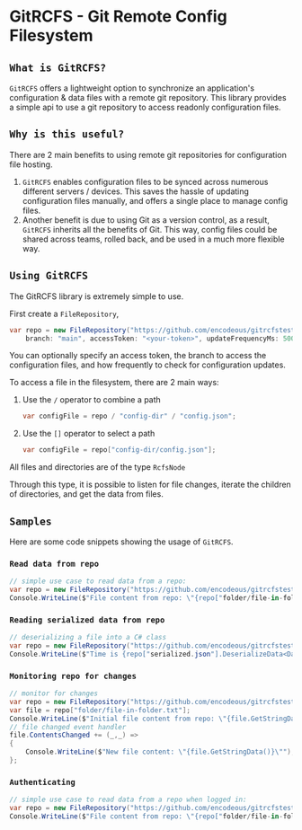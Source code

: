 # GitRCFS - Git Remote Config Filesystem

## `What is GitRCFS?`

`GitRCFS` offers a lightweight option to synchronize an application's configuration & data files with a remote git repository. This library provides a simple api to use a git repository to access readonly configuration files.

## `Why is this useful?`

There are 2 main benefits to using remote git repositories for configuration file hosting.

1. `GitRCFS` enables configuration files to be synced across numerous different servers / devices. This saves the hassle of updating configuration files manually, and offers a single place to manage config files.
2. Another benefit is due to using Git as a version control, as a result, `GitRCFS` inherits all the benefits of Git. This way, config files could be shared across teams, rolled back, and be used in a much more flexible way.

## `Using GitRCFS`

The GitRCFS library is extremely simple to use.

First create a `FileRepository`,

```csharp
var repo = new FileRepository("https://github.com/encodeous/gitrcfstest",
    branch: "main", accessToken: "<your-token>", updateFrequencyMs: 5000);
```

You can optionally specify an access token, the branch to access the configuration files, and how frequently to check for configuration updates.

To access a file in the filesystem, there are 2 main ways:

1. Use the `/` operator to combine a path
   ```c#
   var configFile = repo / "config-dir" / "config.json";
   ```
2. Use the `[]` operator to select a path
    ```c#
   var configFile = repo["config-dir/config.json"];
   ```

All files and directories are of the type `RcfsNode`

Through this type, it is possible to listen for file changes, iterate the children of directories, and get the data from files.

## `Samples`

Here are some code snippets showing the usage of `GitRCFS`.

### `Read data from repo`
```c#
// simple use case to read data from a repo:
var repo = new FileRepository("https://github.com/encodeous/gitrcfstest");
Console.WriteLine($"File content from repo: \"{repo["folder/file-in-folder.txt"].GetStringData()}\"");
```

### `Reading serialized data from repo`
```c#
// deserializing a file into a C# class
var repo = new FileRepository("https://github.com/encodeous/gitrcfstest");
Console.WriteLine($"Time is {repo["serialized.json"].DeserializeData<DateTime>()}");
```

### `Monitoring repo for changes`
```c#
// monitor for changes
var repo = new FileRepository("https://github.com/encodeous/gitrcfstest");
var file = repo["folder/file-in-folder.txt"];
Console.WriteLine($"Initial file content from repo: \"{file.GetStringData()}\"");
// file changed event handler
file.ContentsChanged += (_,_) =>
{
    Console.WriteLine($"New file content: \"{file.GetStringData()}\"");
};
```

### `Authenticating`

```c#
// simple use case to read data from a repo when logged in:
var repo = new FileRepository("https://github.com/encodeous/gitrcfstest", username: "user", password: "password");
Console.WriteLine($"File content from repo: \"{repo["folder/file-in-folder.txt"].GetStringData()}\"");
```